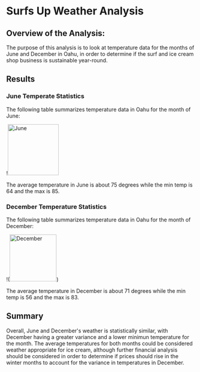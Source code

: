# Surfs Up Weather Analysis

## Overview of the Analysis:

The purpose of this analysis is to look at temperature data for the months of June and December in Oahu, in order to determine if the surf and ice cream shop business is sustainable year-round.

## Results


### June Temperate Statistics
The following table summarizes temperature data in Oahu for the month of June:

!<img width="136" alt="June" src="https://user-images.githubusercontent.com/93686998/149700645-3c76e232-c0d1-4661-9bcb-e6dc0e33d53e.png">

The average temperature in June is about 75 degrees while the min temp is 64 and the max is 85.

### December Temperature Statistics
The following table summarizes temperature data in Oahu for the month of December:

!(<img width="125" alt="December" src="https://user-images.githubusercontent.com/93686998/149700775-98ada743-befc-4924-8680-e4144c3d3da0.png">)

The average temperature in December is about 71 degrees while the min temp is 56 and the max is 83.

## Summary

Overall, June and December's weather is statistically similar, with December having a greater variance and a lower minimun temperature for the month. The average temperatures for both months could be considered weather appropriate for ice cream, although further financial analysis should be considered in order to determine if prices should rise in the winter months to account for the variance in temperatures in December.
